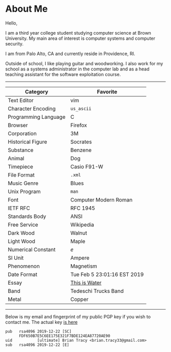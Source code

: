 # About Me

Hello,

I am a third year college student studying computer science at Brown University.
My main area of interest is computer systems and computer security.

I am from Palo Alto, CA and currently reside in Providence, RI.

Outside of school, I like playing guitar and woodworking. I also work for my
school as a systems administrator in the computer lab and as a head teaching assistant for the software exploitation course.

---

| Category | Favorite |
|----------|----------|
| Text Editor | vim |
| Character Encoding | `us_ascii` |
| Programming Language | C |
| Browser | Firefox |
| Corporation | 3M |
| Historical Figure | Socrates |
| Substance | Benzene |
| Animal | Dog |
| Timepiece | Casio F91-W |
| File Format | `.xml` |
| Music Genre | Blues |
| Unix Program | `man` |
| Font | Computer Modern Roman |
| IETF RFC | RFC 1945 |
| Standards Body | ANSI |
| Free Service | Wikipedia |
| Dark Wood | Walnut |
| Light Wood | Maple |
| Numerical Constant | *e* |
| SI Unit | Ampere |
| Phenomenon | Magnetism |
| Date Format | Tue Feb 5 23:01:16 EST 2019 |
| Essay | [This is Water](/resources/this_is_water.pdf)
| Band | Tedeschi Trucks Band |
| Metal | Copper |

---

Below is my email and fingerprint of my public PGP key if you wish to contact me. The actual key [is here](/resources/briantracy_gpg.txt)
```
pub   rsa4096 2019-12-22 [SC]
      FDF650B7E5C6EE175E321F7BDE124EA87720AE90
uid           [ultimate] Brian Tracy <brian.tracy33@gmail.com>
sub   rsa4096 2019-12-22 [E]
```
